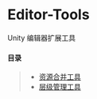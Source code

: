 # Editor-Tools
Unity 编辑器扩展工具

#### 目录  

>* [资源合并工具](https://github.com/LaoMaoKaKa/Editor-Tools/blob/main/Assets/Editor/Tools/AssetMerge.cs)
>* [层级管理工具](https://github.com/LaoMaoKaKa/Editor-Tools/blob/main/Assets/Editor/Tools/AssetMerge.cs)
